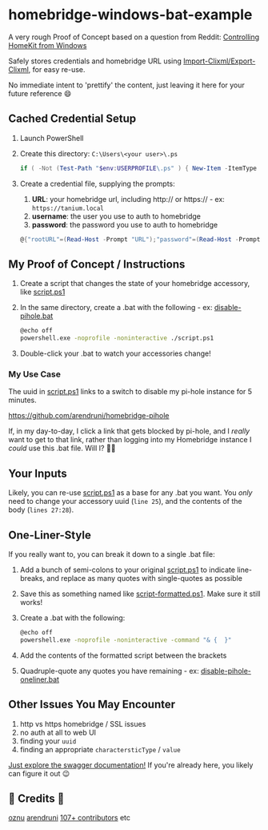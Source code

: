# homebridge-windows-bat-example

A very rough Proof of Concept based on a question from Reddit: [Controlling HomeKit from Windows](https://www.reddit.com/r/homebridge/comments/quv3fy/controlling_homekit_from_windows/hkt8ooh/?context=3)

Safely stores credentials and homebridge URL using [Import-Clixml/Export-Clixml](https://docs.microsoft.com/en-us/powershell/module/microsoft.powershell.utility/export-clixml?view=powershell-7.2#example-3--encrypt-an-exported-credential-object-on-windows), for easy re-use.

No immediate intent to 'prettify' the content, just leaving it here for your future reference :smile:

## Cached Credential Setup

1. Launch PowerShell
1. Create this directory: `C:\Users\<your user>\.ps`

   ```powershell
   if ( -Not (Test-Path "$env:USERPROFILE\.ps" ) { New-Item -ItemType Directory -Path "$env:USERPROFILE\.ps" }
   ```

1. Create a credential file, supplying the prompts:
   1. **URL**:  your homebridge url, including http:// or https:// - ex: `https://tanium.local`
   1. **username**:  the user you use to auth to homebridge
   1. **password**:  the password you use to auth to homebridge

    ```powershell
    @{"rootURL"=(Read-Host -Prompt "URL");"password"=(Read-Host -Prompt "Password" -AsSecureString);"username"=(Read-Host -Prompt "Username" -AsSecureString)} | Export-Clixml "$env:USERPROFILE\.ps\homebridge.cred" -Force
    ```

## My Proof of Concept / Instructions

1. Create a script that changes the state of your homebridge accessory, like [script.ps1](script.ps1)
1. In the same directory, create a .bat with the following - ex: [disable-pihole.bat](disable-pihole.bat)

   ```bash
   @echo off
   powershell.exe -noprofile -noninteractive ./script.ps1
   ```

1. Double-click your .bat to watch your accessories change!

### My Use Case

The uuid in [script.ps1](script.ps1) links to a switch to disable my pi-hole instance for 5 minutes.

https://github.com/arendruni/homebridge-pihole

If, in my day-to-day, I click a link that gets blocked by pi-hole, and I *really* want to get to that link, rather than logging into my Homebridge instance I *could* use this .bat file.  Will I? :man_shrugging:

## Your Inputs

Likely, you can re-use [script.ps1](script.ps1) as a base for any .bat you want.  You *only* need to change your accessory uuid (`line 25`), and the contents of the body (`lines 27:28`).

## One-Liner-Style

If you really want to, you can break it down to a single .bat file:

1. Add a bunch of semi-colons to your original [script.ps1](script.ps1) to indicate line-breaks, and replace as many quotes with single-quotes as possible
1. Save this as something named like [script-formatted.ps1](script-formatted.ps1).  Make sure it still works!
1. Create a .bat with the following:

   ```bash
   @echo off
   powershell.exe -noprofile -noninteractive -command "& {  }"
   ```

1. Add the contents of the formatted script between the brackets
1. Quadruple-quote any quotes you have remaining - ex: [disable-pihole-oneliner.bat](disable-pihole-oneliner.bat)

## Other Issues You May Encounter

1. http vs https homebridge / SSL issues
1. no auth at all to web UI
1. finding your `uuid`
1. finding an appropriate `charactersticType` / `value`

[Just explore the swagger documentation!](https://github.com/oznu/homebridge-config-ui-x/wiki/API-Reference) If you're already here, you likely can figure it out :wink:

## :clap: Credits :clap:

[oznu](https://github.com/oznu/homebridge-config-ui-x)
[arendruni](https://github.com/arendruni/homebridge-pihole)
[107+ contributors](https://github.com/homebridge/homebridge/graphs/contributors)
etc
